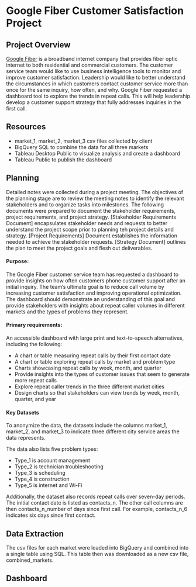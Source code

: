 # Google Fiber Customer Satisfaction Project

## Project Overview
[Google Fiber](https://fiber.google.com/) is a broadband internet company that provides fiber optic internet to both residential and commercial customers. The customer service team would like to use business intelligence tools to monitor and improve customer satisfaction. Leadership would like to better understand the circumstances in which customers contact customer service more than once for the same inquiry, how often, and why. Google Fiber requested a dashboard tool to explore the trends in repeat calls. This will help leadership develop a customer support strategy that fully addresses inquiries in the first call. 

## Resources
- market_1, market_2, market_3 csv files collected by client
- BigQuery SQL to combine the data for all three markets
- Tableau Desktop Public to visualize analysis and create a dashboard
- Tableau Public to publish the dashboard

## Planning
Detailed notes were collected during a project meeting. The objectives of the planning stage are to review the meeting notes to identify the relevant stakeholders and to organize tasks into milestones. The following documents were prepared to document the stakeholder requirements, project requirements, and project strategy.
[Stakeholder Requirements Document] encapsulates stakeholder needs and requests to better understand the project scope prior to planning teh project details and strategy.
[Project Requirements] Document establishes the information needed to achieve the stakeholder requests.
[Strategy Document] outlines the plan to meet the project goals and flesh out deliverables.

#### Purpose:
The Google Fiber customer service team has requested a dashboard to provide insights on how often customers phone customer support after an initial inquiry. The team’s ultimate goal is to reduce call volume by increasing customer satisfaction and improving operational optimization. The dashboard should demonstrate an understanding of this goal and provide stakeholders with insights about repeat caller volumes in different markets and the types of problems they represent.

#### Primary requirements:
An accessible dashboard with large print and text-to-speech alternatives, including the following:
- A chart or table measuring repeat calls by their first contact date
- A chart or table exploring repeat calls by market and problem type
- Charts showcasing repeat calls by week, month, and quarter
- Provide insights into the types of customer issues that seem to generate more repeat calls
- Explore repeat caller trends in the three different market cities
- Design charts so that stakeholders can view trends by week, month, quarter, and year

#### Key Datasets
To anonymize the data, the datasets include the columns market_1, market_2, and market_3 to indicate three different city service areas the data represents. 

The data also lists five problem types:
- Type_1 is account management
- Type_2 is technician troubleshooting
- Type_3 is scheduling
- Type_4 is construction
- Type_5 is internet and Wi-Fi

Additionally, the dataset also records repeat calls over seven-day periods. The initial contact date is listed as contacts_n. The other call columns are then contacts_n_number of days since first call. For example, contacts_n_6 indicates six days since first contact. 

## Data Extraction
The csv files for each market were loaded into BigQuery and combined into a single table using SQL. This table then was downloaded as a new csv file, combined_markets. 

## Dashboard
